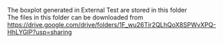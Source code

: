 The boxplot generated in External Test are stored in this folder\
The files in this folder can be downloaded from https://drive.google.com/drive/folders/1F_wu26Tir2QLhQoX8SPWvXPQ-HhLYGIP?usp=sharing